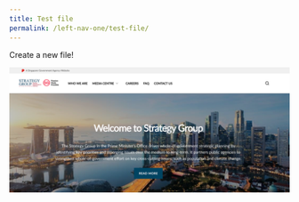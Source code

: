 ```yaml
---
title: Test file
permalink: /left-nav-one/test-file/
---
```



Create a new file!

![test image](/images/PMO-1.png)
